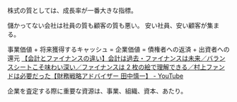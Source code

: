 株式の質としては、成長率が一番大きな指標。

儲かってない会社は社員の質も顧客の質も悪い。
安い社員、安い顧客が集まる。

事業価値 + 将来獲得するキャッシュ = 企業価値 = 債権者への返済 + 出資者への還元
[【会計とファイナンスの違い】会計は過去・ファイナンスは未来／バランスシートこそ味わい深い／ファイナンスは 2 枚の絵で理解できる／村上ファンドは必要だった【財務戦略アドバイザー 田中慎一】 - YouTube](https://www.youtube.com/watch?v=mCXfq8IQbcQ)

企業を査定する際に重要な資源は、事業、組織、資本、あたり。
